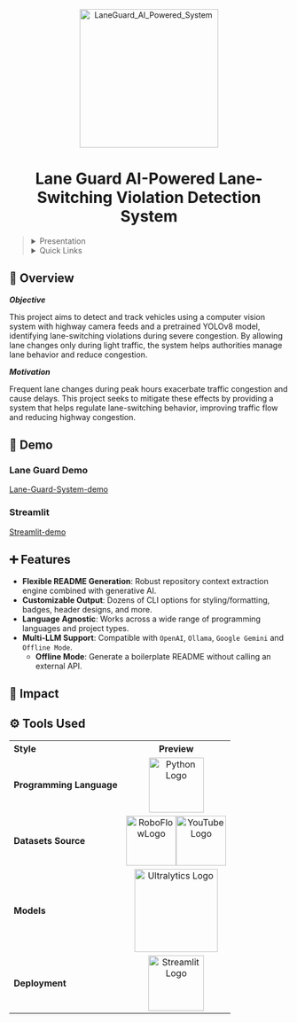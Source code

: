 <div align="center">
    <img src="https://github.com/user-attachments/assets/3826f430-9eea-441c-958b-55f2a4f2e35e" alt="LaneGuard_AI_Powered_System" width="250"/>
  <h1>Lane Guard AI-Powered Lane-Switching Violation Detection System</h1>
</div>

> <details><summary>Presentation</summary>
>
> - [View Presentation](https://drive.google.com/file/d/1QBXBmEUJfXIb1FVscolJrN0iH4n6S3Xj/view?usp=sharing)
>
> </details>
>
> <details><summary>Quick Links</summary>
>
> - [📍 Overview](#-overview)
> - [🎥 Demo](#-demo)
> - [➕ Features](#-features)
> - [🚨 Impact](#-usage)
> - [⚙️ Tools Used](#-tools-used)
>
> </details>


## 📍 Overview

***Objective***

This project aims to detect and track vehicles using a computer vision system with highway camera feeds and a pretrained YOLOv8 model, identifying lane-switching violations during severe congestion. By allowing lane changes only during light traffic, the system helps authorities manage lane behavior and reduce congestion.

***Motivation***

Frequent lane changes during peak hours exacerbate traffic congestion and cause delays. This project seeks to mitigate these effects by providing a system that helps regulate lane-switching behavior, improving traffic flow and reducing highway congestion.<br>

## 🎥 Demo

### Lane Guard Demo

[Lane-Guard-System-demo](https://github.com/eli64s/artifacts/assets/43382407/55b8d1b9-06a7-4b1f-b6a7-aaeccdb27679)

### Streamlit

[Streamlit-demo](https://github.com/eli64s/artifacts/assets/43382407/3eb39fcf-c1df-49c6-bb5c-63e141857ae3)

## ➕ Features

- **Flexible README Generation**: Robust repository context extraction engine combined with generative AI.
- **Customizable Output**: Dozens of CLI options for styling/formatting, badges, header designs, and more.
- **Language Agnostic**: Works across a wide range of programming languages and project types.
- **Multi-LLM Support**: Compatible with `OpenAI`, `Ollama`, `Google Gemini` and `Offline Mode`.
  - **Offline Mode**: Generate a boilerplate README without calling an external API.

## 🚨 Impact





## ⚙️ Tools Used

<table>
  <tr>
    <th style="text-align: left;">Style</th>
    <th style="text-align: center;">Preview</th>
  </tr>
  <tr>
    <td><strong>Programming Language</strong></td>
    <td align="center">
      <a href="https://www.python.org/" target="_blank">
        <img src="https://www.svgrepo.com/show/376344/python.svg" width="99" alt="Python Logo">
      </a>
    </td>
  </tr>
<tr>
  <td><strong>Datasets Source</strong></td>
  <td align="center">
    <a href="https://roboflow.com" target="_blank" style="display: inline-block;">
      <img src="https://avatars.githubusercontent.com/u/53104118?s=280&v=4" alt="RoboFlowLogo" width="90">
    </a><a href="https://www.youtube.com" target="_blank" style="display: inline-block;">
      <img src="https://iconape.com/wp-content/png_logo_vector/youtube-minimal-icon.png" alt="YouTube Logo" width="90">
    </a>
  </td>
</tr>
  <tr>
    <td><strong>Models</strong></td>
    <td align="center">
      <a href="https://docs.ultralytics.com/" target="_blank">
        <img src="https://gsma.my.site.com/mwcoem/servlet/servlet.FileDownload?file=00P6900003Sh4YOEAZ" width="150" alt="Ultralytics Logo">
      </a>
    </td>
  </tr>
  <tr>
    <td><strong>Deployment</strong></td>
    <td align="center">
      <a href="https://streamlit.io/" target="_blank">
        <img src="https://streamlit.io/images/brand/streamlit-logo-secondary-colormark-darktext.png" width="100" alt="Streamlit Logo">
      </a>
    </td>
  </tr>
</table>


